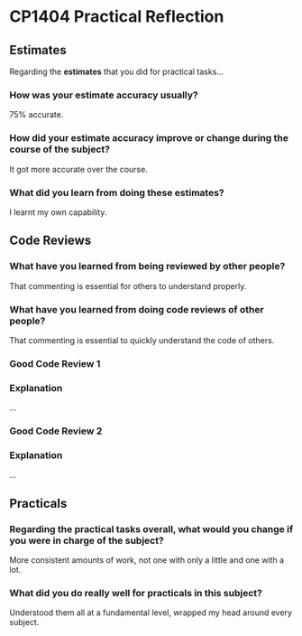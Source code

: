 # CP1404 Practical Reflection

## Estimates

Regarding the **estimates** that you did for practical tasks...

### How was your estimate accuracy usually?

75% accurate.

### How did your estimate accuracy improve or change during the course of the subject?

It got more accurate over the course.

### What did you learn from doing these estimates?

I learnt my own capability.

## Code Reviews

### What have you learned from being reviewed by other people?

That commenting is essential for others to understand properly.

### What have you learned from doing code reviews of other people?

That commenting is essential to quickly understand the code of others.

### Good Code Review 1

[]()

### Explanation

...

### Good Code Review 2

[]()

### Explanation

...

## Practicals

### Regarding the **practical tasks** overall, what would you change if you were in charge of the subject?

More consistent amounts of work, not one with only a little and one with a lot.

### What did you do really well for practicals in this subject?

Understood them all at a fundamental level, wrapped my head around every subject.
